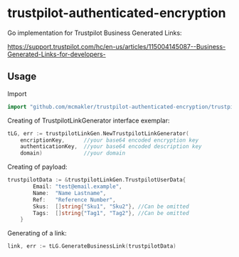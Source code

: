 # trustpilot-authenticated-encryption

Go implementation for Trustpilot Business Generated Links:

https://support.trustpilot.com/hc/en-us/articles/115004145087--Business-Generated-Links-for-developers-

## Usage

Import

```go
import "github.com/mcmakler/trustpilot-authenticated-encryption/trustpilotLinkGen"
```

Creating of TrustpilotLinkGenerator interface exemplar:

```go
tLG, err := trustpilotLinkGen.NewTrustpilotLinkGenerator(
	encriptionKey,      //your base64 encoded encryption key 
	authenticationKey,  //your base64 encoded description key
	domain)             //your domain
```

Creating of payload:

```go
trustpilotData := &trustpilotLinkGen.TrustpilotUserData{
		Email: "test@email.example",
		Name:  "Name Lastname",
		Ref:   "Reference Number",
		Skus:  []string{"Sku1", "Sku2"}, //Can be omitted
		Tags:  []string{"Tag1", "Tag2"}, //Can be omitted
	}
```

Generating of a link:

```go
link, err := tLG.GenerateBusinessLink(trustpilotData)
```
